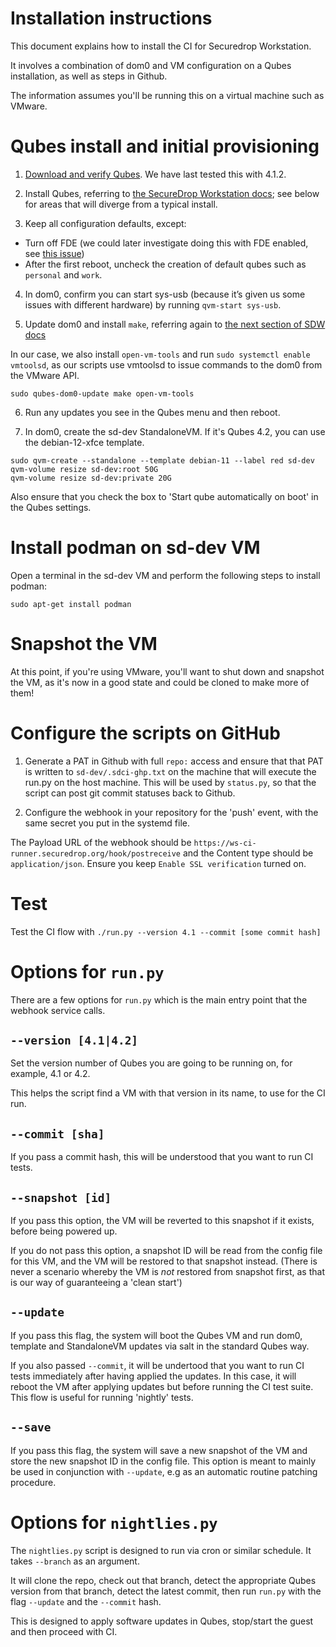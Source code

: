 # Installation instructions

This document explains how to install the CI for Securedrop Workstation.

It involves a combination of dom0 and VM configuration on a Qubes installation, as well as steps in
Github.

The information assumes you'll be running this on a virtual machine such as VMware.

# Qubes install and initial provisioning

1. [Download and verify Qubes](https://workstation.securedrop.org/en/stable/admin/install.html#download-and-verify-qubes-os). We have last tested this with 4.1.2.

2. Install Qubes, referring to
   [the SecureDrop Workstation docs](https://workstation.securedrop.org/en/stable/admin/install.html#install-qubes-os-estimated-wait-time-30-45-minutes);
   see below for areas that will diverge from a typical install.

3. Keep all configuration defaults, except:

- Turn off FDE (we could later investigate doing this with FDE enabled, see
  [this issue](https://github.com/freedomofpress/securedrop/issues/816))
- After the first reboot, uncheck the creation of default qubes such as
  `personal` and `work`.

4. In dom0, confirm you can start sys-usb (because it’s given us some issues with different
hardware) by running `qvm-start sys-usb`.

5. Update dom0 and install `make`, referring again to
[the next section of SDW docs](https://workstation.securedrop.org/en/stable/admin/install.html#apply-dom0-updates-estimated-wait-time-15-30-minutes)

In our case, we also install `open-vm-tools` and run `sudo systemctl enable vmtoolsd`,
as our scripts use vmtoolsd to issue commands to the dom0 from the VMware API.

```
sudo qubes-dom0-update make open-vm-tools
```

6. Run any updates you see in the Qubes menu and then reboot.

7. In dom0, create the sd-dev StandaloneVM. If it's Qubes 4.2, you can use the debian-12-xfce template.

```
sudo qvm-create --standalone --template debian-11 --label red sd-dev
qvm-volume resize sd-dev:root 50G
qvm-volume resize sd-dev:private 20G
```

Also ensure that you check the box to 'Start qube automatically on boot' in the Qubes settings.

# Install podman on sd-dev VM

Open a terminal in the sd-dev VM and perform the following steps to install podman:

```
sudo apt-get install podman
```

# Snapshot the VM

At this point, if you're using VMware, you'll want to shut down and snapshot the VM, as it's now
in a good state and could be cloned to make more of them!

# Configure the scripts on GitHub

1. Generate a PAT in Github with full `repo:` access and ensure that that PAT is written to 
   `sd-dev/.sdci-ghp.txt` on the machine that will execute the run.py on the host machine.
   This will be used by `status.py`, so that the script can post git commit statuses back to Github.

2. Configure the webhook in your repository for the 'push' event, with the same secret you put in
   the systemd file.

The Payload URL of the webhook should be `https://ws-ci-runner.securedrop.org/hook/postreceive` and
the Content type should be `application/json`. Ensure you keep `Enable SSL verification` turned on.

# Test

Test the CI flow with `./run.py --version 4.1 --commit [some commit hash]`


# Options for `run.py`

There are a few options for `run.py` which is the main entry point that the webhook service calls.

## `--version [4.1|4.2]`

Set the version number of Qubes you are going to be running on, for example, 4.1 or 4.2.

This helps the script find a VM with that version in its name, to use for the CI run.

## `--commit [sha]`

If you pass a commit hash, this will be understood that you want to run CI tests.

## `--snapshot [id]`

If you pass this option, the VM will be reverted to this snapshot if it exists, before being
powered up.

If you do not pass this option, a snapshot ID will be read from the config file for this
VM, and the VM will be restored to that snapshot instead. (There is never a scenario whereby
the VM is *not* restored from snapshot first, as that is our way of guaranteeing a 'clean
start')
 
## `--update`

If you pass this flag, the system will boot the Qubes VM and run dom0, template and StandaloneVM
updates via salt in the standard Qubes way.

If you also passed `--commit`, it will be undertood that you want to run CI tests immediately
after having applied the updates. In this case, it will reboot the VM after applying updates
but before running the CI test suite. This flow is useful for running 'nightly' tests.

## `--save`

If you pass this flag, the system will save a new snapshot of the VM and store the new snapshot
ID in the config file. This option is meant to mainly be used in conjunction with `--update`,
e.g as an automatic routine patching procedure.


# Options for `nightlies.py`

The `nightlies.py` script is designed to run via cron or similar schedule. It takes `--branch` as
an argument.

It will clone the repo, check out that branch, detect the appropriate Qubes version from that
branch, detect the latest commit, then run `run.py` with the flag `--update` and the `--commit`
hash.

This is designed to apply software updates in Qubes, stop/start the guest and then proceed with
CI.
